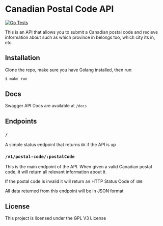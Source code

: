 # Canadian Postal Code API

[![Go Tests](https://github.com/grqphical/postal-code-lookup/actions/workflows/go.yml/badge.svg)](https://github.com/grqphical/postal-code-lookup/actions/workflows/go.yml)

This is an API that allows you to submit a Canadian postal code and recieve information about such as which province in belongs too, which city its in, etc.

## Installation

Clone the repo, make sure you have Golang installed, then run:

```bash
$ make run
```

## Docs

Swagger API Docs are available at `/docs`

## Endpoints

### `/`

A simple status endpoint that returns `OK` if the API is up

### `/v1/postal-code/:postalCode`

This is the main endpoint of the API. When given a valid Canadian postal code, it will return all relevant information about it.

If the postal code is invalid it will return an HTTP Status Code of `400`

All data returned from this endpoint will be in JSON format

## License

This project is licensed under the GPL V3 License
